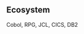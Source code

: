 ## Ecosystem   
<!-- "" Mainframes are around not just because of COBOL, but because of a whole ecosystem of things like Db2 and CICS. (CICS might be interesting to map to the BEAM model though..) -->

Cobol, RPG, JCL, CICS, DB2  
